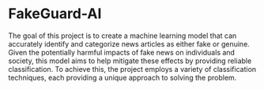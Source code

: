 # FakeGuard-AI
The goal of this project is to create a machine learning model that can accurately identify and categorize news articles as either fake or genuine. Given the potentially harmful impacts of fake news on individuals and society, this model aims to help mitigate these effects by providing reliable classification. To achieve this, the project employs a variety of classification techniques, each providing a unique approach to solving the problem.

